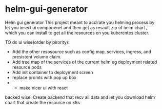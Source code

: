 # helm-gui-generator
Helm gui generator
This project meant to acclrate you helming process by let you insert ui componenet and then get as resault zip of helm chart , which you can install to
get all the resources on you kuberentes cluster.

TO do
ui wise(order by pirority):
  - Add the other resosource such as config map, services, ingress, and presistent volume claim.
  - Add tree map of the services of the current helm eg deployment related resource pods
  - Add init container to deployment screen
  - replace promts with pop up box
  - * make nicer ui with react
  
  backed wise:
  Create backend that recv all data and let you download helm chart that create the resource on k8s
  

